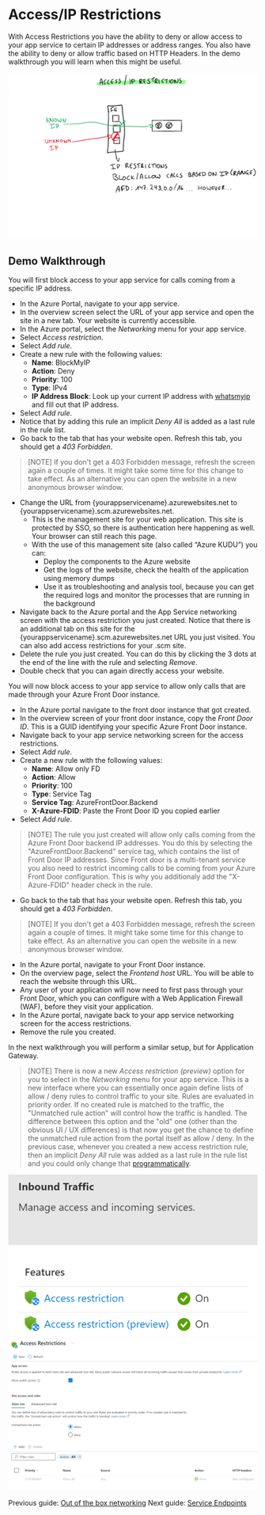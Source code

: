 # Access/IP Restrictions

With Access Restrictions you have the ability to deny or allow access to your app service to certain IP addresses or address ranges. You also have the ability to deny or allow traffic based on HTTP Headers. In the demo walkthrough you will learn when this might be useful.

![Access Restrictions](../media/access%20restrictions.svg)

## Demo Walkthrough

You will first block access to your app service for calls coming from a specific IP address.

- In the Azure Portal, navigate to your app service.
- In the overview screen select the URL of your app service and open the site in a new tab. Your website is currently accessible.
- In the Azure portal, select the _Networking_ menu for your app service.
- Select _Access restriction_.
- Select _Add rule_.
- Create a new rule with the following values:
  - **Name**: BlockMyIP
  - **Action**: Deny
  - **Priority**: 100
  - **Type**: IPv4
  - **IP Address Block**: Look up your current IP address with [whatsmyip](https://www.whatsmyip.org/) and fill out that IP address.
- Select _Add rule_.
- Notice that by adding this rule an implicit _Deny All_ is added as a last rule in the rule list.
- Go back to the tab that has your website open. Refresh this tab, you should get a _403 Forbidden_.

> [NOTE]
> If you don't get a 403 Forbidden message, refresh the screen again a couple of times. It might take some time for this change to take effect.
> As an alternative you can open the website in a new anonymous browser window.

- Change the URL from {yourappservicename}.azurewebsites.net to {yourappservicename}.scm.azurewebsites.net. 
  - This is the management site for your web application. This site is protected by SSO, so there is authentication here happening as well. Your browser can still reach this page.
  - With the use of this management site (also called “Azure KUDU”) you can:
    - Deploy the components to the Azure website
    - Get the logs of the website, check the health of the application using memory dumps
    - Use it as troubleshooting and analysis tool, because you can get the required logs and monitor the processes that are running in the background
- Navigate back to the Azure portal and the App Service networking screen with the access restriction you just created. Notice that there is an additional tab on this site for the {yourappservicename}.scm.azurewebsites.net URL you just visited. You can also add access restrictions for your .scm site.
- Delete the rule you just created. You can do this by clicking the 3 dots at the end of the line with the rule and selecting _Remove_.
- Double check that you can again directly access your website.

You will now block access to your app service to allow only calls that are made through your Azure Front Door instance.

- In the Azure portal navigate to the front door instance that got created.
- In the overview screen of your front door instance, copy the _Front Door ID_. This is a GUID identifying your specific Azure Front Door instance.
- Navigate back to your app service networking screen for the access restrictions.
- Select _Add rule_.
- Create a new rule with the following values:
  - **Name**: Allow only FD
  - **Action**: Allow
  - **Priority**: 100
  - **Type**: Service Tag
  - **Service Tag**: AzureFrontDoor.Backend
  - **X-Azure-FDID**: Paste the Front Door ID you copied earlier
- Select _Add rule_.

> [NOTE]
> The rule you just created will allow only calls coming from the Azure Front Door backend IP addresses. You do this by selecting the "AzureFrontDoor.Backend" service tag, which contains the list of Front Door IP addresses.
> Since Front door is a multi-tenant service you also need to restrict incoming calls to be coming from _your_ Azure Front Door configuration. This is why you additionaly add the "X-Azure-FDID" header check in the rule.

- Go back to the tab that has your website open. Refresh this tab, you should get a _403 Forbidden_.

> [NOTE]
> If you don't get a 403 Forbidden message, refresh the screen again a couple of times. It might take some time for this change to take effect.
> As an alternative you can open the website in a new anonymous browser window.

- In the Azure portal, navigate to your Front Door instance.
- On the overview page, select the _Frontend host_ URL. You will be able to reach the website through this URL.
- Any user of your application will now need to first pass through your Front Door, which you can configure with a Web Application Firewall (WAF), before they visit your application.
- In the Azure portal, navigate back to your app service networking screen for the access restrictions.
- Remove the rule you created.

In the next walkthrough you will perform a similar setup, but for Application Gateway.

> [NOTE]
> There is now a new _Access restriction (preview)_ option for you to select in the _Networking_ menu for your app service.
> This is a new interface where you can essentially once again define lists of allow / deny rules to control traffic to your site. 
> Rules are evaluated in priority order. 
> If no created rule is matched to the traffic, the "Unmatched rule action" will control how the traffic is handled. 
> The difference between this option and the "old" one (other than the obvious UI / UX differences) is that now you get the chance to define the unmatched rule action from the portal itself as allow / deny.
> In the previous case, whenever you created a new access restriction rule, then an implicit _Deny All_ rule was added as a last rule in the rule list and you could only change that [programmatically](https://learn.microsoft.com/en-us/azure/app-service/app-service-ip-restrictions?tabs=azurecli#change-unmatched-rule-action-for-main-site).

![Access Restrictions](../media/Access_Restriction_Preview_1.png)
![Access Restrictions](../media/Access_Restriction_Preview_2.png)

Previous guide: [Out of the box networking](01_outofthebox.md)
Next guide: [Service Endpoints](03_serviceendpoints.md)
